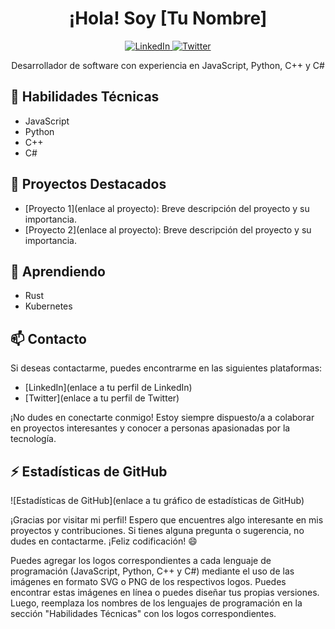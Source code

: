 
<h1 align="center">¡Hola! Soy [Tu Nombre]</h1>
<p align="center">
  <a href="[enlace a tu perfil de LinkedIn]">
    <img src="https://img.shields.io/badge/LinkedIn-Profile-blue" alt="LinkedIn">
  </a>
  <a href="[enlace a tu perfil de Twitter]">
    <img src="https://img.shields.io/badge/Twitter-Follow-blue" alt="Twitter">
  </a>
</p>

<p align="center">Desarrollador de software con experiencia en JavaScript, Python, C++ y C#</p>

## 🔧 Habilidades Técnicas

- JavaScript
- Python
- C++
- C#

## 🚀 Proyectos Destacados

- [Proyecto 1](enlace al proyecto): Breve descripción del proyecto y su importancia.
- [Proyecto 2](enlace al proyecto): Breve descripción del proyecto y su importancia.

## 🌱 Aprendiendo

- Rust
- Kubernetes

## 📫 Contacto

Si deseas contactarme, puedes encontrarme en las siguientes plataformas:

- [LinkedIn](enlace a tu perfil de LinkedIn)
- [Twitter](enlace a tu perfil de Twitter)

¡No dudes en conectarte conmigo! Estoy siempre dispuesto/a a colaborar en proyectos interesantes y conocer a personas apasionadas por la tecnología.

## ⚡ Estadísticas de GitHub

![Estadísticas de GitHub](enlace a tu gráfico de estadísticas de GitHub)

¡Gracias por visitar mi perfil! Espero que encuentres algo interesante en mis proyectos y contribuciones. Si tienes alguna pregunta o sugerencia, no dudes en contactarme. ¡Feliz codificación! 😄

Puedes agregar los logos correspondientes a cada lenguaje de programación (JavaScript, Python, C++ y C#) mediante el uso de las imágenes en formato SVG o PNG de los respectivos logos. Puedes encontrar estas imágenes en línea o puedes diseñar tus propias versiones. Luego, reemplaza los nombres de los lenguajes de programación en la sección "Habilidades Técnicas" con los logos correspondientes.
